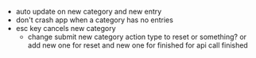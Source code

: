 * auto update on new category and new entry
* don't crash app when a category has no entries
* esc key cancels new category
    * change submit new category action type to reset or something? or add new one for reset and new one for finished for api call finished
